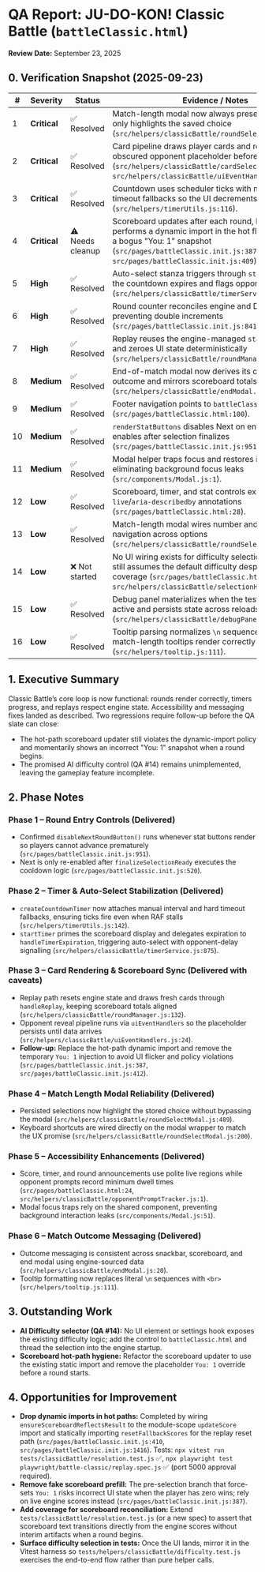 # QA Report: JU-DO-KON! Classic Battle (`battleClassic.html`)

**Review Date:** September 23, 2025

## 0. Verification Snapshot (2025-09-23)

| #  | Severity     | Status            | Evidence / Notes |
|----|--------------|-------------------|------------------|
| 1  | **Critical** | ✅ Resolved       | Match-length modal now always presents options and only highlights the saved choice (`src/helpers/classicBattle/roundSelectModal.js:489`). |
| 2  | **Critical** | ✅ Resolved       | Card pipeline draws player cards and renders an obscured opponent placeholder before reveal (`src/helpers/classicBattle/cardSelection.js:348`, `src/helpers/classicBattle/uiEventHandlers.js:24`). |
| 3  | **Critical** | ✅ Resolved       | Countdown uses scheduler ticks with manual and hard timeout fallbacks so the UI decrements each second (`src/helpers/timerUtils.js:116`). |
| 4  | **Critical** | ⚠️ Needs cleanup  | Scoreboard updates after each round, but the path still performs a dynamic import in the hot flow and preloads a bogus "You: 1" snapshot (`src/pages/battleClassic.init.js:387`, `src/pages/battleClassic.init.js:409`). |
| 5  | **High**     | ✅ Resolved       | Auto-select stanza triggers through `startTimer` once the countdown expires and flags opponent messaging (`src/helpers/classicBattle/timerService.js:875`). |
| 6  | **High**     | ✅ Resolved       | Round counter reconciles engine and DOM values, preventing double increments (`src/pages/battleClassic.init.js:841`). |
| 7  | **High**     | ✅ Resolved       | Replay reuses the engine-managed `startRound` path and zeroes UI state deterministically (`src/helpers/classicBattle/roundManager.js:132`). |
| 8  | **Medium**   | ✅ Resolved       | End-of-match modal now derives its copy from engine outcome and mirrors scoreboard totals (`src/helpers/classicBattle/endModal.js:1`). |
| 9  | **Medium**   | ✅ Resolved       | Footer navigation points to `battleClassic.html` (`src/pages/battleClassic.html:100`). |
| 10 | **Medium**   | ✅ Resolved       | `renderStatButtons` disables Next on entry and only re-enables after selection finalizes (`src/pages/battleClassic.init.js:951`). |
| 11 | **Medium**   | ✅ Resolved       | Modal helper traps focus and restores it on close, eliminating background focus leaks (`src/components/Modal.js:1`). |
| 12 | **Low**      | ✅ Resolved       | Scoreboard, timer, and stat controls expose `aria-live`/`aria-describedby` annotations (`src/pages/battleClassic.html:28`). |
| 13 | **Low**      | ✅ Resolved       | Match-length modal wires number and arrow key navigation across options (`src/helpers/classicBattle/roundSelectModal.js:200`). |
| 14 | **Low**      | ❌ Not started    | No UI wiring exists for difficulty selection; gameplay still assumes the default difficulty despite helper coverage (`src/pages/battleClassic.html`, `src/helpers/classicBattle/selectionHandler.js:27`). |
| 15 | **Low**      | ✅ Resolved       | Debug panel materializes when the test-mode flag is active and persists state across reloads (`src/helpers/classicBattle/debugPanel.js:351`). |
| 16 | **Low**      | ✅ Resolved       | Tooltip parsing normalizes `\n` sequences into `<br>` so match-length tooltips render correctly (`src/helpers/tooltip.js:111`). |

## 1. Executive Summary

Classic Battle’s core loop is now functional: rounds render correctly, timers progress, and replays respect engine state. Accessibility and messaging fixes landed as described. Two regressions require follow-up before the QA slate can close:

- The hot-path scoreboard updater still violates the dynamic-import policy and momentarily shows an incorrect "You: 1" snapshot when a round begins.
- The promised AI difficulty control (QA #14) remains unimplemented, leaving the gameplay feature incomplete.

## 2. Phase Notes

### Phase 1 – Round Entry Controls (Delivered)

- Confirmed `disableNextRoundButton()` runs whenever stat buttons render so players cannot advance prematurely (`src/pages/battleClassic.init.js:951`).
- Next is only re-enabled after `finalizeSelectionReady` executes the cooldown logic (`src/pages/battleClassic.init.js:520`).

### Phase 2 – Timer & Auto-Select Stabilization (Delivered)

- `createCountdownTimer` now attaches manual interval and hard timeout fallbacks, ensuring ticks fire even when RAF stalls (`src/helpers/timerUtils.js:142`).
- `startTimer` primes the scoreboard display and delegates expiration to `handleTimerExpiration`, triggering auto-select with opponent-delay signalling (`src/helpers/classicBattle/timerService.js:875`).

### Phase 3 – Card Rendering & Scoreboard Sync (Delivered with caveats)

- Replay path resets engine state and draws fresh cards through `handleReplay`, keeping scoreboard totals aligned (`src/helpers/classicBattle/roundManager.js:132`).
- Opponent reveal pipeline runs via `uiEventHandlers` so the placeholder persists until data arrives (`src/helpers/classicBattle/uiEventHandlers.js:24`).
- **Follow-up:** Replace the hot-path dynamic import and remove the temporary `You: 1` injection to avoid UI flicker and policy violations (`src/pages/battleClassic.init.js:387`, `src/pages/battleClassic.init.js:412`).

### Phase 4 – Match Length Modal Reliability (Delivered)

- Persisted selections now highlight the stored choice without bypassing the modal (`src/helpers/classicBattle/roundSelectModal.js:489`).
- Keyboard shortcuts are wired directly on the modal wrapper to match the UX promise (`src/helpers/classicBattle/roundSelectModal.js:200`).

### Phase 5 – Accessibility Enhancements (Delivered)

- Score, timer, and round announcements use polite live regions while opponent prompts record minimum dwell times (`src/pages/battleClassic.html:24`, `src/helpers/classicBattle/opponentPromptTracker.js:1`).
- Modal focus traps rely on the shared component, preventing background interaction leaks (`src/components/Modal.js:51`).

### Phase 6 – Match Outcome Messaging (Delivered)

- Outcome messaging is consistent across snackbar, scoreboard, and end modal using engine-sourced data (`src/helpers/classicBattle/endModal.js:20`).
- Tooltip formatting now replaces literal `\n` sequences with `<br>` (`src/helpers/tooltip.js:111`).

## 3. Outstanding Work

- **AI Difficulty selector (QA #14):** No UI element or settings hook exposes the existing difficulty logic; add the control to `battleClassic.html` and thread the selection into the engine startup.
- **Scoreboard hot-path hygiene:** Refactor the scoreboard updater to use the existing static import and remove the placeholder `You: 1` override before a round starts.

## 4. Opportunities for Improvement

- **Drop dynamic imports in hot paths:** Completed by wiring `ensureScoreboardReflectsResult` to the module-scope `updateScore` import and statically importing `resetFallbackScores` for the replay reset path (`src/pages/battleClassic.init.js:410`, `src/pages/battleClassic.init.js:1416`). Tests: `npx vitest run tests/classicBattle/resolution.test.js` ✅, `npx playwright test playwright/battle-classic/replay.spec.js` ✅ (port 5000 approval required).
- **Remove fake scoreboard prefill:** The pre-selection branch that force-sets `You: 1` risks incorrect UI state when the player has zero wins; rely on live engine scores instead (`src/pages/battleClassic.init.js:387`).
- **Add coverage for scoreboard reconciliation:** Extend `tests/classicBattle/resolution.test.js` (or a new spec) to assert that scoreboard text transitions directly from the engine scores without interim artifacts when a round begins.
- **Surface difficulty selection in tests:** Once the UI lands, mirror it in the Vitest harness so `tests/helpers/classicBattle/difficulty.test.js` exercises the end-to-end flow rather than pure helper calls.
